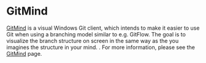 # GitMind
[GitMind](http://michael-reichenauer.github.io/GitMind/) is a visual Windows Git client, which intends to make it easier to use Git when using a branching model similar to e.g. GitFlow. The goal is to visualize the branch structure on screen in the same way as the you imagines the structure in your mind.
.
For more information, please see the [GitMind](http://michael-reichenauer.github.io/GitMind/) page.

